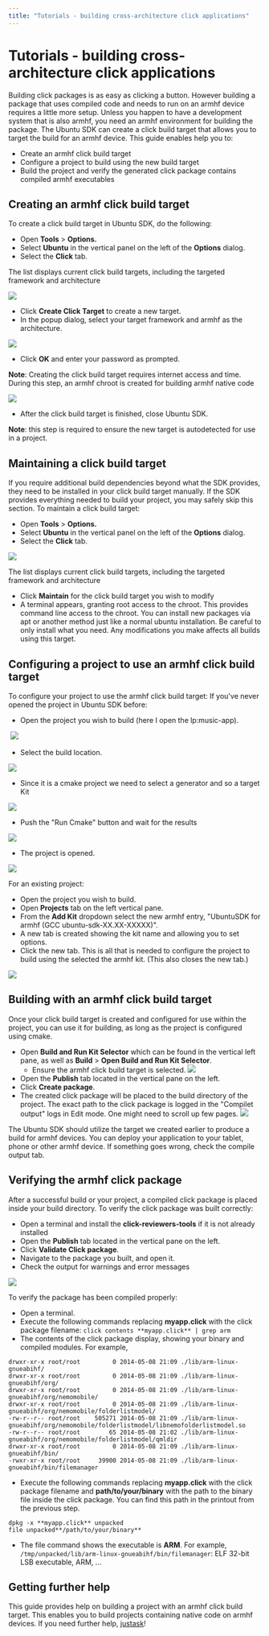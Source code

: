 ```yaml
---
title: "Tutorials - building cross-architecture click applications"
---
```


# Tutorials - building cross-architecture click applications


Building click packages is as easy as clicking a button. However building a
package that uses compiled code and needs to run on an armhf device requires a
little more setup. Unless you happen to have a development system that is also
armhf, you need an armhf environment for building the package. The Ubuntu SDK
can create a click build target that allows you to target the build for an
armhf device. This guide enables help you to:

  * Create an armhf click build target
  * Configure a project to build using the new build target
  * Build the project and verify the generated click package contains compiled armhf executables

## Creating an armhf click build target

To create a click build target in Ubuntu SDK, do the following:

  * Open **Tools** > **Options.**
  * Select **Ubuntu** in the vertical panel on the left of the **Options** dialog.
  * Select the **Click** tab.

The list displays current click build targets, including the targeted
framework and architecture

![](../../../media/sdk-options-dialog-with-chroots.png)

  * Click **Create Click Target** to create a new target.
  * In the popup dialog, select your target framework and armhf as the architecture.

![](../../../media/6f2d2c02-cd2d-4332-ba93-45728d703789-cms_page_media/36/sdk-create-click-chroot-dialog.png)

  * Click **OK** and enter your password as prompted.

**Note**: Creating the click build target requires internet access and time. During this step, an armhf chroot is created for building armhf native code

![](../../../media/910bd81a-2dfe-4600-b0b5-bd2bac013476-cms_page_media/36/chroot-setup.png)

  * After the click build target is finished, close Ubuntu SDK.

**Note**: this step is required to ensure the new target is autodetected for use in a project.

## Maintaining a click build target

If you require additional build dependencies beyond what the SDK provides,
they need to be installed in your click build target manually. If the SDK
provides everything needed to build your project, you may safely skip this
section. To maintain a click build target:

  * Open **Tools** > **Options.**
  * Select **Ubuntu** in the vertical panel on the left of the **Options** dialog.
  * Select the **Click** tab.

![](../../../media/0664c1a8-d29d-4f84-966d-d7a4238e1273-cms_page_media/36/sdk-options-dialog-with-chroots.png)

The list displays current click build targets, including the targeted
framework and architecture

  * Click **Maintain** for the click build target you wish to modify
  * A terminal appears, granting root access to the chroot. This provides command line access to the chroot. You can install new packages via apt or another method just like a normal ubuntu installation. Be careful to only install what you need. Any modifications you make affects all builds using this target.

## Configuring a project to use an armhf click build target

To configure your project to use the armhf click build target: If you've never
opened the project in Ubuntu SDK before:

 * Open the project you wish to build (here I open the lp:music-app).​

​ ![](../../../media/0a7cf0fe-652b-448a-81db-f28c5e7fba4c-cms_page_media/36/sdk-open-music-app.png)

 * Select the build location.​

![](../../../media/f390733c-c282-4555-9493-f02a3525f78a-cms_page_media/36/sdk-select-build-location.png)

 * Since it is a cmake project we need to select a generator and so a target
Kit

![](../../../media/fa524bb2-df56-4791-808d-ac2e04128281-cms_page_media/36/sdk-cmake-wizzard-select-generator.png)

 * Push the "Run Cmake" button and wait for the results

![](../../../media/1236a3b4-5345-401a-b856-e37f314b30e7-cms_page_media/36/sdk-cmake-wizzard-cmake-done.png)

 * The project is opened.

![](../../../media/ca41ae67-27ff-46a0-914f-042182f3e3b4-cms_page_media/36/sdk-open-project.png)

For an existing project:

  * Open the project you wish to build.
  * Open **Projects** tab on the left vertical pane.
  * From the **Add Kit** dropdown select the new armhf entry, "UbuntuSDK for armhf (GCC ubuntu-sdk-XX.XX-XXXXX)".
  * A new tab is created showing the kit name and allowing you to set options.
  * Click the new tab. This is all that is needed to configure the project to build using the selected the armhf kit. (This also closes the new tab.)

  ![](../../../media/b41d0a15-b4fa-405f-85ef-d25483856807-cms_page_media/36/x-build-addkit1-edit.png)


## Building with an armhf click build target

Once your click build target is created and configured for use within the
project, you can use it for building, as long as the project is configured
using cmake.

  * Open **Build and Run Kit Selector** which can be found in the vertical left pane, as well as **Build** > **Open Build and Run Kit Selector**.
    * Ensure the armhf click build target is selected. ![](../../../../media/de9730e8-5d7c-469e-8ef0-7f498361b961-cms_page_media/36/sdk-select-armhf-target.png)
  * Open the **Publish** tab located in the vertical pane on the left.
  * Click **Create package**.
  * The created click package will be placed to the build directory of the project. The exact path to the click package is logged in the "Compilet output" logs in Edit mode. One might need to scroll up few pages. ![](../../../../media/b5d7d2bf-2fcd-479c-a8ef-c28b54bf8616-cms_page_media/36/sdk-click-package-completed.png)

The Ubuntu SDK should utilize the target we created earlier to produce a build
for armhf devices. You can deploy your application to your tablet, phone or
other armhf device. If something goes wrong, check the compile output tab.

## Verifying the armhf click package

After a successful build or your project, a compiled click package is placed
inside your build directory. To verify the click package was built correctly:

  * Open a terminal and install the **click-reviewers-tools** if it is not already installed
  * Open the **Publish** tab located in the vertical pane on the left.
  * Click **Validate Click package**.
  * Navigate to the package you built, and open it.
  * Check the output for warnings and error messages

![](../../../../media/f42d1902-189e-40ec-a2c5-9b4431e558f3-cms_page_media/36/validate-click.png)

To verify the package has been compiled properly:

  * Open a terminal.
  * Execute the following commands replacing **myapp.click** with the click package filename: `click contents **myapp.click** | grep arm`
  * The contents of the click package display, showing your binary and compiled modules. For example,

```
drwxr-xr-x root/root         0 2014-05-08 21:09 ./lib/arm-linux-gnueabihf/
drwxr-xr-x root/root         0 2014-05-08 21:09 ./lib/arm-linux-gnueabihf/org/
drwxr-xr-x root/root         0 2014-05-08 21:09 ./lib/arm-linux-gnueabihf/org/nemomobile/
drwxr-xr-x root/root         0 2014-05-08 21:09 ./lib/arm-linux-gnueabihf/org/nemomobile/folderlistmodel/
-rw-r--r-- root/root    505271 2014-05-08 21:09 ./lib/arm-linux-gnueabihf/org/nemomobile/folderlistmodel/libnemofolderlistmodel.so
-rw-r--r-- root/root        65 2014-05-08 21:02 ./lib/arm-linux-gnueabihf/org/nemomobile/folderlistmodel/qmldir
drwxr-xr-x root/root         0 2014-05-08 21:09 ./lib/arm-linux-gnueabihf/bin/
-rwxr-xr-x root/root     39900 2014-05-08 21:09 ./lib/arm-linux-gnueabihf/bin/filemanager
```

  * Execute the following commands replacing **myapp.click** with the click package filename and **path/to/your/binary** with the path to the binary file inside the click package. You can find this path in the printout from the previous step.

```
dpkg -x **myapp.click** unpacked
file unpacked**/path/to/your/binary**
```

  * The file command shows the executable is **ARM**. For example,
    `/tmp/unpacked/lib/arm-linux-gnueabihf/bin/filemanager`: ELF 32-bit LSB  executable, ARM, ...

## Getting further help

This guide provides help on building a project with an armhf click build
target. This enables you to build projects containing native code on armhf
devices. If you need further help, [justask](http://www.askubuntu.com/questions/ask?tags=application-development)!
